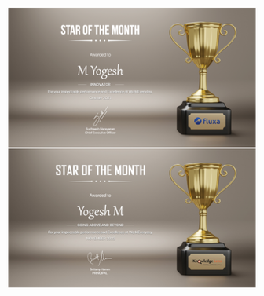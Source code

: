 ![alt text](https://github.com/yogesh-m-2/Awards/blob/main/M%20Yogesh.png)
![alt text](https://github.com/yogesh-m-2/Awards/blob/main/Yogesh%20M.jpg)
